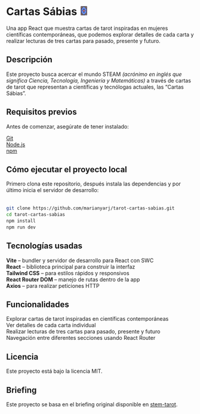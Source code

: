# Cartas Sábias ![Cartas Sábias](public/tarot.png)

Una app React que muestra cartas de tarot inspiradas en mujeres científicas contemporáneas, que podemos explorar detalles de cada carta y realizar lecturas de tres cartas para pasado, presente y futuro.

## Descripción

Este proyecto busca acercar el mundo STEAM _(acrónimo en inglés que significa Ciencia, Tecnología, Ingeniería y Matemáticas)_ a través de cartas de tarot que representan a científicas y tecnólogas actuales, las “Cartas Sábias”.

## Requisitos previos

Antes de comenzar, asegúrate de tener instalado:

[Git](https://git-scm.com/)  
[Node.js](https://nodejs.org/)  
[npm](https://www.npmjs.com/) 

## Cómo ejecutar el proyecto local

Primero clona este repositorio, después instala las dependencias y por último inicia el servidor de desarrollo:

```bash

git clone https://github.com/marianyarj/tarot-cartas-sabias.git
cd tarot-cartas-sabias
npm install
npm run dev
```
## Tecnologías usadas

**Vite** – bundler y servidor de desarrollo para React con SWC  
**React** – biblioteca principal para construir la interfaz  
**Tailwind CSS** – para estilos rápidos y responsivos  
**React Router DOM** – manejo de rutas dentro de la app  
**Axios** – para realizar peticiones HTTP

## Funcionalidades

Explorar cartas de tarot inspiradas en científicas contemporáneas  
Ver detalles de cada carta individual  
Realizar lecturas de tres cartas para pasado, presente y futuro  
Navegación entre diferentes secciones usando React Router 


## Licencia

Este proyecto está bajo la licencia MIT.

## Briefing 
Este proyecto se basa en el briefing original disponible en [stem-tarot](https://github.com/CeliaMi/stem-tarot/blob/main/README.md).
